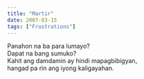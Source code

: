 ```yaml
---
title: "Martir"
date: 2007-03-15
tags: ["Frustrations"]
---
```


Panahon na ba para lumayo?  
Dapat na bang sumuko?  
Kahit ang damdamin ay hindi mapagbibigyan,  
hangad pa rin ang iyong kaligayahan.